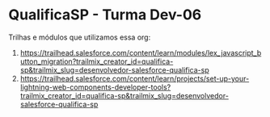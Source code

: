# QualificaSP - Turma Dev-06

Trilhas e módulos que utilizamos essa org:

1. https://trailhead.salesforce.com/content/learn/modules/lex_javascript_button_migration?trailmix_creator_id=qualifica-sp&trailmix_slug=desenvolvedor-salesforce-qualifica-sp
2. https://trailhead.salesforce.com/content/learn/projects/set-up-your-lightning-web-components-developer-tools?trailmix_creator_id=qualifica-sp&trailmix_slug=desenvolvedor-salesforce-qualifica-sp
